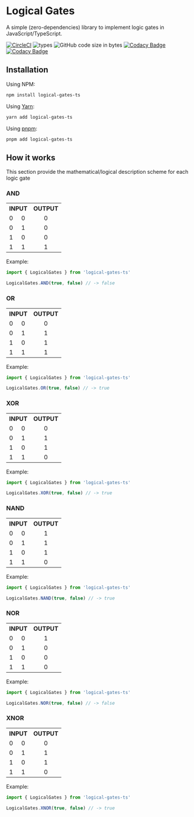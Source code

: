 # Logical Gates

A simple (zero-dependencies) library to implement logic gates in JavaScript/TypeScript.

[![CircleCI](https://circleci.com/gh/KBeDevel/logical-gates-ts/tree/main.svg?style=shield&circle-token=4154e654baa7b0184b64e29a20857c0afd2d7b90)](https://circleci.com/gh/KBeDevel/logical-gates-ts/tree/main) ![types](https://img.shields.io/npm/types/logical-gates-ts?style=flat-square) ![GitHub code size in bytes](https://img.shields.io/github/languages/code-size/kbedevel/logical-gates-ts?color=gray&style=flat-square) [![Codacy Badge](https://app.codacy.com/project/badge/Grade/dc054851d7d2434da76e6db4150eb95f)](https://www.codacy.com/gh/KBeDevel/logical-gates-ts/dashboard?utm_source=github.com&amp;utm_medium=referral&amp;utm_content=KBeDevel/logical-gates-ts&amp;utm_campaign=Badge_Grade) [![Codacy Badge](https://app.codacy.com/project/badge/Coverage/dc054851d7d2434da76e6db4150eb95f)](https://www.codacy.com/gh/KBeDevel/logical-gates-ts/dashboard?utm_source=github.com&utm_medium=referral&utm_content=KBeDevel/logical-gates-ts&utm_campaign=Badge_Coverage)

## Installation

Using NPM:

```zsh
npm install logical-gates-ts
```

Using [Yarn](https://yarnpkg.com/):

```zsh
yarn add logical-gates-ts
```

Using [pnpm](https://pnpm.io/):

```zsh
pnpm add logical-gates-ts
```

## How it works

This section provide the mathematical/logical description scheme for each logic gate

### AND

<table>
  <tbody>
    <tr>
      <th colspan="2">INPUT</th>
      <th>OUTPUT</th>
    </tr>
    <tr>
      <td>0</td><td>0</td><td align="center">0</td>
    </tr>
    <tr>
      <td>0</td><td>1</td><td align="center">0</td>
    </tr>
    <tr>
      <td>1</td><td>0</td><td align="center">0</td>
    </tr>
    <tr>
      <td>1</td><td>1</td><td align="center">1</td>
    </tr>
  </tbody>
</table>

Example:

```typescript
import { LogicalGates } from 'logical-gates-ts'

LogicalGates.AND(true, false) // -> false
```

### OR

<table>
  <tbody>
    <tr>
      <th colspan="2">INPUT</th>
      <th>OUTPUT</th>
    </tr>
    <tr>
      <td>0</td><td>0</td><td align="center">0</td>
    </tr>
    <tr>
      <td>0</td><td>1</td><td align="center">1</td>
    </tr>
    <tr>
      <td>1</td><td>0</td><td align="center">1</td>
    </tr>
    <tr>
      <td>1</td><td>1</td><td align="center">1</td>
    </tr>
  </tbody>
</table>

Example:

```typescript
import { LogicalGates } from 'logical-gates-ts'

LogicalGates.OR(true, false) // -> true
```

### XOR

<table>
  <tbody>
    <tr>
      <th colspan="2">INPUT</th>
      <th>OUTPUT</th>
    </tr>
    <tr>
      <td>0</td><td>0</td><td align="center">0</td>
    </tr>
    <tr>
      <td>0</td><td>1</td><td align="center">1</td>
    </tr>
    <tr>
      <td>1</td><td>0</td><td align="center">1</td>
    </tr>
    <tr>
      <td>1</td><td>1</td><td align="center">0</td>
    </tr>
  </tbody>
</table>

Example:

```typescript
import { LogicalGates } from 'logical-gates-ts'

LogicalGates.XOR(true, false) // -> true
```

### NAND

<table>
  <tbody>
    <tr>
      <th colspan="2">INPUT</th>
      <th>OUTPUT</th>
    </tr>
    <tr>
      <td>0</td><td>0</td><td align="center">1</td>
    </tr>
    <tr>
      <td>0</td><td>1</td><td align="center">1</td>
    </tr>
    <tr>
      <td>1</td><td>0</td><td align="center">1</td>
    </tr>
    <tr>
      <td>1</td><td>1</td><td align="center">0</td>
    </tr>
  </tbody>
</table>

Example:

```typescript
import { LogicalGates } from 'logical-gates-ts'

LogicalGates.NAND(true, false) // -> true
```

### NOR

<table>
  <tbody>
    <tr>
      <th colspan="2">INPUT</th>
      <th>OUTPUT</th>
    </tr>
    <tr>
      <td>0</td><td>0</td><td align="center">1</td>
    </tr>
    <tr>
      <td>0</td><td>1</td><td align="center">0</td>
    </tr>
    <tr>
      <td>1</td><td>0</td><td align="center">0</td>
    </tr>
    <tr>
      <td>1</td><td>1</td><td align="center">0</td>
    </tr>
  </tbody>
</table>

Example:

```typescript
import { LogicalGates } from 'logical-gates-ts'

LogicalGates.NOR(true, false) // -> false
```

### XNOR

<table>
  <tbody>
    <tr>
      <th colspan="2">INPUT</th>
      <th>OUTPUT</th>
    </tr>
    <tr>
      <td>0</td><td>0</td><td align="center">0</td>
    </tr>
    <tr>
      <td>0</td><td>1</td><td align="center">1</td>
    </tr>
    <tr>
      <td>1</td><td>0</td><td align="center">1</td>
    </tr>
    <tr>
      <td>1</td><td>1</td><td align="center">0</td>
    </tr>
  </tbody>
</table>

Example:

```typescript
import { LogicalGates } from 'logical-gates-ts'

LogicalGates.XNOR(true, false) // -> true
```
